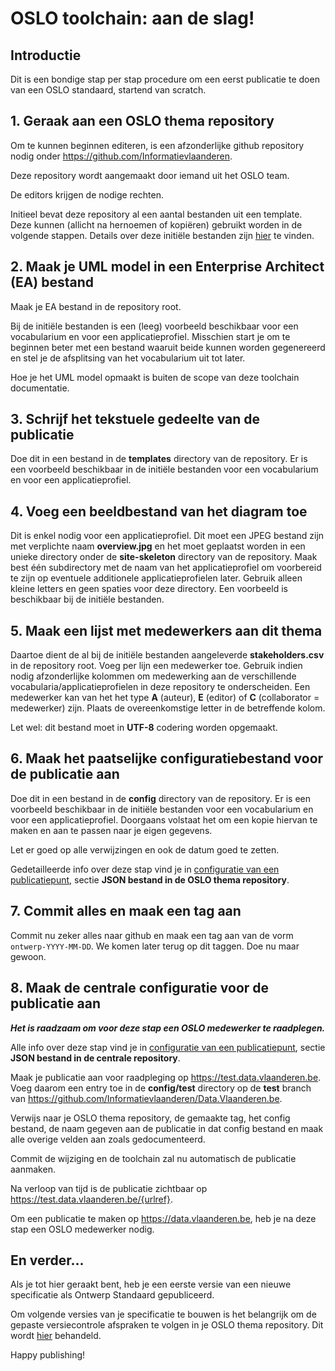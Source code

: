 # OSLO toolchain: aan de slag!

## Introductie

Dit is een bondige stap per stap procedure om een eerst publicatie te doen van een OSLO standaard, startend van scratch.

## 1. Geraak aan een OSLO thema repository
Om te kunnen beginnen editeren, is een afzonderlijke github repository nodig onder <https://github.com/Informatievlaanderen>.

Deze repository wordt aangemaakt door iemand uit het OSLO team.

De editors krijgen de nodige rechten.

Initieel bevat deze repository al een aantal bestanden uit een template.
Deze kunnen (allicht na hernoemen of kopiëren) gebruikt worden in de volgende stappen.
Details over deze initiële bestanden zijn [hier](thema-repo-initiele-bestanden.md) te vinden.

## 2. Maak je UML model in een Enterprise Architect (EA) bestand

Maak je EA bestand in de repository root.

Bij de initiële bestanden is een (leeg) voorbeeld beschikbaar voor een vocabularium en voor een applicatieprofiel.
Misschien start je om te beginnen beter met een bestand waaruit beide kunnen worden gegenereerd en stel je de afsplitsing van het vocabularium uit tot later.

Hoe je het UML model opmaakt is buiten de scope van deze toolchain documentatie.

## 3. Schrijf het tekstuele gedeelte van de publicatie

Doe dit in een bestand in de **templates** directory van de repository.
Er is een voorbeeld beschikbaar in de initiële bestanden voor een vocabularium en voor een applicatieprofiel.

## 4. Voeg een beeldbestand van het diagram toe

Dit is enkel nodig voor een applicatieprofiel. Dit moet een JPEG bestand zijn met verplichte naam **overview.jpg** en het moet geplaatst worden
in een unieke directory onder de **site-skeleton** directory van de repository.
Maak best één subdirectory met de naam van het applicatieprofiel om voorbereid te zijn op eventuele additionele applicatieprofielen later.
Gebruik alleen kleine letters en geen spaties voor deze directory.
Een voorbeeld is beschikbaar bij de initiële bestanden.

## 5. Maak een lijst met medewerkers aan dit thema

Daartoe dient de al bij de initiële bestanden aangeleverde **stakeholders.csv** in de repository root. Voeg per lijn een medewerker toe.
Gebruik indien nodig afzonderlijke kolommen om medewerking aan de verschillende vocabularia/applicatieprofielen in deze repository te onderscheiden.
Een medewerker kan van het het type **A** (auteur), **E** (editor) of **C** (collaborator = medewerker) zijn. Plaats de overeenkomstige letter in de betreffende kolom.

Let wel: dit bestand moet in **UTF-8** codering worden opgemaakt.

## 6. Maak het paatselijke configuratiebestand voor de publicatie aan

Doe dit in een bestand in de **config** directory van de repository.
Er is een voorbeeld beschikbaar in de initiële bestanden voor een vocabularium en voor een applicatieprofiel.
Doorgaans volstaat het om een kopie hiervan te maken en aan te passen naar je eigen gegevens.

Let er goed op alle verwijzingen en ook de datum goed te zetten.

Gedetailleerde info over deze stap vind je in [configuratie van een publicatiepunt](configuratie-van-een-publicatiepunt.md),
sectie **JSON bestand in de OSLO thema repository**.

## 7. Commit alles en maak een tag aan

Commit nu zeker alles naar github en maak een tag aan van de vorm `ontwerp-YYYY-MM-DD`.
We komen later terug op dit taggen. Doe nu maar gewoon.

## 8. Maak de centrale configuratie voor de publicatie aan

***Het is raadzaam om voor deze stap een OSLO medewerker te raadplegen.***

Alle info over deze stap vind je in [configuratie van een publicatiepunt](configuratie-van-een-publicatiepunt.md),
sectie **JSON bestand in de centrale repository**.

Maak je publicatie aan voor raadpleging op <https://test.data.vlaanderen.be>.
Voeg daarom een entry toe in de **config/test** directory op de **test** branch
van <https://github.com/Informatievlaanderen/Data.Vlaanderen.be>.

Verwijs naar je OSLO thema repository, de gemaakte tag, het config bestand, de naam gegeven aan de publicatie in dat config bestand en maak alle overige velden aan zoals gedocumenteerd.

Commit de wijziging en de toolchain zal nu automatisch de publicatie aanmaken.

Na verloop van tijd is de publicatie zichtbaar op <https://test.data.vlaanderen.be/{urlref}>.

Om een publicatie te maken op <https://data.vlaanderen.be>, heb je na deze stap een OSLO medewerker nodig.

## En verder...
Als je tot hier geraakt bent, heb je een eerste versie van een nieuwe specificatie als Ontwerp Standaard gepubliceerd.

Om volgende versies van je specificatie te bouwen is het belangrijk om de gepaste versiecontrole afspraken te volgen in je OSLO thema repository.
Dit wordt [hier](thema-repo-versiecontrole.md) behandeld.

Happy publishing!
